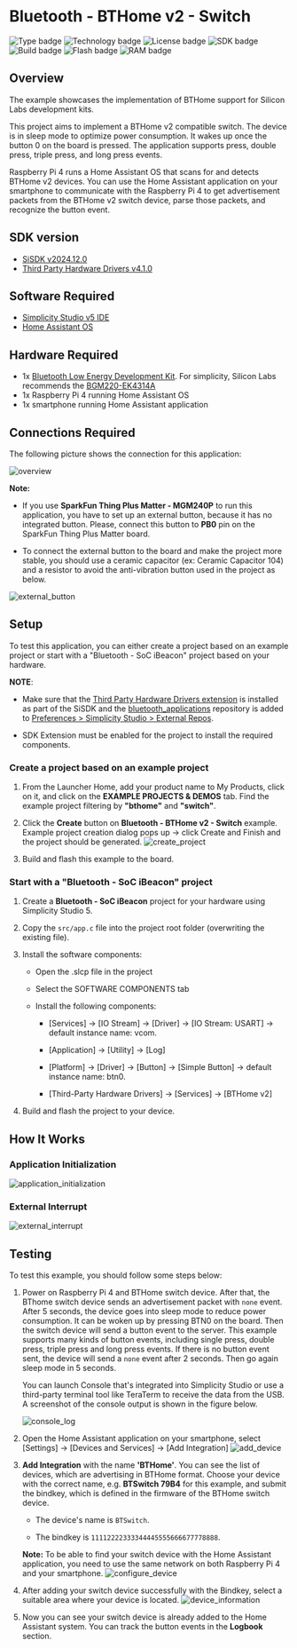 # Bluetooth - BTHome v2 - Switch #

![Type badge](https://img.shields.io/badge/Type-Virtual%20Application-green)
![Technology badge](https://img.shields.io/badge/Technology-Bluetooth-green)
![License badge](https://img.shields.io/badge/License-Zlib-green)
![SDK badge](https://img.shields.io/badge/SDK-v2024.12.0-green)
![Build badge](https://img.shields.io/badge/Build-passing-green)
![Flash badge](https://img.shields.io/badge/Flash-190.98%20KB-blue)
![RAM badge](https://img.shields.io/badge/RAM-10.48%20KB-blue)
## Overview ##

The example showcases the implementation of BTHome support for Silicon Labs development kits.

This project aims to implement a BTHome v2 compatible switch. The device is in sleep mode to optimize power consumption. It wakes up once the button 0 on the board is pressed. The application supports press, double press, triple press, and long press events.

Raspberry Pi 4 runs a Home Assistant OS that scans for and detects BTHome v2 devices. You can use the Home Assistant application on your smartphone to communicate with the Raspberry Pi 4 to get advertisement packets from the BTHome v2 switch device, parse those packets, and recognize the button event.

## SDK version ##

- [SiSDK v2024.12.0](https://github.com/SiliconLabs/simplicity_sdk)
- [Third Party Hardware Drivers v4.1.0](https://github.com/SiliconLabs/third_party_hw_drivers_extension)

## Software Required ##

- [Simplicity Studio v5 IDE](https://www.silabs.com/developers/simplicity-studio)
- [Home Assistant OS](https://www.home-assistant.io/)

## Hardware Required ##

- 1x [Bluetooth Low Energy Development Kit](https://www.silabs.com/development-tools/wireless/bluetooth). For simplicity, Silicon Labs recommends the [BGM220-EK4314A](https://www.silabs.com/development-tools/wireless/bluetooth/bgm220-explorer-kit)
- 1x Raspberry Pi 4 running Home Assistant OS
- 1x smartphone running Home Assistant application

## Connections Required ##

The following picture shows the connection for this application:

![overview](image/overview.png)

**Note:**

- If you use **SparkFun Thing Plus Matter - MGM240P** to run this application, you have to set up an external button, because it has no integrated button. Please, connect this button to **PB0** pin on the SparkFun Thing Plus Matter board.

- To connect the external button to the board and make the project more stable, you should use a ceramic capacitor (ex: Ceramic Capacitor 104) and a resistor to avoid the anti-vibration button used in the project as below.
  
![external_button](image/external_button.png)

## Setup ##

To test this application, you can either create a project based on an example project or start with a "Bluetooth - SoC iBeacon" project based on your hardware.

**NOTE**:

- Make sure that the [Third Party Hardware Drivers extension](https://github.com/SiliconLabs/third_party_hw_drivers_extension) is installed as part of the SiSDK and the [bluetooth_applications](https://github.com/SiliconLabs/bluetooth_applications) repository is added to [Preferences > Simplicity Studio > External Repos](https://docs.silabs.com/simplicity-studio-5-users-guide/latest/ss-5-users-guide-about-the-launcher/welcome-and-device-tabs).

- SDK Extension must be enabled for the project to install the required components.

### Create a project based on an example project ###

1. From the Launcher Home, add your product name to My Products, click on it, and click on the **EXAMPLE PROJECTS & DEMOS** tab. Find the example project filtering by **"bthome"** and **"switch"**.

2. Click the **Create** button on **Bluetooth - BTHome v2 - Switch** example. Example project creation dialog pops up -> click Create and Finish and the project should be generated.
![create_project](image/create_project.png)

3. Build and flash this example to the board.

### Start with a "Bluetooth - SoC iBeacon" project ###

1. Create a **Bluetooth - SoC iBeacon** project for your hardware using Simplicity Studio 5.

2. Copy the `src/app.c` file into the project root folder (overwriting the existing file).
3. Install the software components:

    - Open the .slcp file in the project

    - Select the SOFTWARE COMPONENTS tab

    - Install the following components:

      - [Services] → [IO Stream] → [Driver] → [IO Stream: USART] → default instance name: vcom.

      - [Application] → [Utility] → [Log]
  
      - [Platform] → [Driver] → [Button] → [Simple Button] → default instance name: btn0.
  
      - [Third-Party Hardware Drivers] → [Services] → [BTHome v2]
  
4. Build and flash the project to your device.

## How It Works ##

### Application Initialization ###

![application_initialization](image/application_init.png)

### External Interrupt ###

![external_interrupt](image/external_event.png)

## Testing ##

To test this example, you should follow some steps below:

1. Power on Raspberry Pi 4 and BTHome switch device. After that, the BThome switch device sends an advertisement packet with `none` event. After 5 seconds, the device goes into sleep mode to reduce power consumption. It can be woken up by pressing BTN0 on the board. Then the switch device will send a button event to the server. This example supports many kinds of button events, including single press, double press, triple press and long press events. If there is no button event sent, the device will send a `none` event after 2 seconds. Then go again sleep mode in 5 seconds.

    You can launch Console that's integrated into Simplicity Studio or use a third-party terminal tool like TeraTerm to receive the data from the USB. A screenshot of the console output is shown in the figure below.

    ![console_log](image/console_log.png)

2. Open the Home Assistant application on your smartphone, select [Settings] → [Devices and Services] → [Add Integration]
![add_device](image/add_device.png)

3. **Add Integration** with the name **'BTHome'**. You can see the list of devices, which are advertising in BTHome format. Choose your device with the correct name, e.g. **BTSwitch 79B4** for this example, and submit the bindkey, which is defined in the firmware of the BTHome switch device.

    - The device's name is `BTSwitch`.

    - The bindkey is  `11112222333344445555666677778888`.

    **Note:** To be able to find your switch device with the Home Assistant application, you need to use the same network on both Raspberry Pi 4 and your smartphone.
    ![configure_device](image/configure_device.png)

4. After adding your switch device successfully with the Bindkey, select a suitable area where your device is located.
![device_information](image/device_information.png)

5. Now you can see your switch device is already added to the Home Assistant system. You can track the button events in the **Logbook** section.
